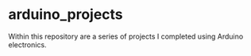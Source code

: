 # arduino_projects
Within this repository are a series of projects I completed using Arduino electronics. 
